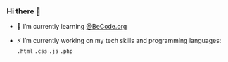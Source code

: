 ### Hi there 👋

<!--
**KimDelbarre/KimDelbarre** is a ✨ _special_ ✨ repository because its `README.md` (this file) appears on your GitHub profile.
-->

- 🌱 I’m currently learning [@BeCode.org](https://github.com/becodeorg)

- ⚡ I’m currently working on my tech skills and programming languages: `.html` `.css` `.js` `.php`


